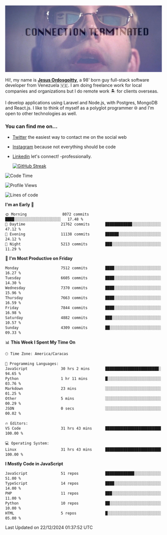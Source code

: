 ![hackers movie reference](./disconnected.jpg)

Hi!, my name is [**Jesus Ordosgoitty**](https://jodaz.dev), a 98' born guy full-stack software developer from Venezuela 🇻🇪. I am doing freelance work for local companies and organizations but I do remote work 🏝️ for clients overseas. 

I develop applications using Laravel and Node.js, with Postgres, MongoDB and React.js. I like to think of myself as a polyglot programmer 🌐 and I'm open to other technologies as well.

### You can find me on...

- [Twitter](https://twitter.com/jodaz_) the easiest way to contact me on the social web
- [Instagram](https://instagram.com/jodaz_) because not everything should be code
- [Linkedin](https://linkedin.com/in/jodaz) let's connect! -professionally.


    [![GitHub Streak](https://streak-stats.demolab.com?user=jodaz&theme=tokyonight)](https://git.io/streak-stats)

<!--START_SECTION:waka-->
![Code Time](http://img.shields.io/badge/Code%20Time-7%2C618%20hrs%2050%20mins-blue)

![Profile Views](http://img.shields.io/badge/Profile%20Views-0-blue)

![Lines of code](https://img.shields.io/badge/From%20Hello%20World%20I%27ve%20Written-82.5%20million%20lines%20of%20code-blue)

**I'm an Early 🐤** 

```text
🌞 Morning                8072 commits        ████░░░░░░░░░░░░░░░░░░░░░   17.48 % 
🌆 Daytime                21762 commits       ████████████░░░░░░░░░░░░░   47.12 % 
🌃 Evening                11138 commits       ██████░░░░░░░░░░░░░░░░░░░   24.12 % 
🌙 Night                  5213 commits        ███░░░░░░░░░░░░░░░░░░░░░░   11.29 % 
```
📅 **I'm Most Productive on Friday** 

```text
Monday                   7512 commits        ████░░░░░░░░░░░░░░░░░░░░░   16.27 % 
Tuesday                  6605 commits        ████░░░░░░░░░░░░░░░░░░░░░   14.30 % 
Wednesday                7370 commits        ████░░░░░░░░░░░░░░░░░░░░░   15.96 % 
Thursday                 7663 commits        ████░░░░░░░░░░░░░░░░░░░░░   16.59 % 
Friday                   7844 commits        ████░░░░░░░░░░░░░░░░░░░░░   16.98 % 
Saturday                 4882 commits        ███░░░░░░░░░░░░░░░░░░░░░░   10.57 % 
Sunday                   4309 commits        ██░░░░░░░░░░░░░░░░░░░░░░░   09.33 % 
```


📊 **This Week I Spent My Time On** 

```text
🕑︎ Time Zone: America/Caracas

💬 Programming Languages: 
JavaScript               30 hrs 2 mins       ████████████████████████░   94.65 % 
Python                   1 hr 11 mins        █░░░░░░░░░░░░░░░░░░░░░░░░   03.76 % 
Markdown                 23 mins             ░░░░░░░░░░░░░░░░░░░░░░░░░   01.25 % 
Other                    5 mins              ░░░░░░░░░░░░░░░░░░░░░░░░░   00.29 % 
JSON                     0 secs              ░░░░░░░░░░░░░░░░░░░░░░░░░   00.02 % 

🔥 Editors: 
VS Code                  31 hrs 43 mins      █████████████████████████   100.00 % 

💻 Operating System: 
Linux                    31 hrs 43 mins      █████████████████████████   100.00 % 
```

**I Mostly Code in JavaScript** 

```text
JavaScript               51 repos            █████████████░░░░░░░░░░░░   51.00 % 
TypeScript               14 repos            ████░░░░░░░░░░░░░░░░░░░░░   14.00 % 
PHP                      11 repos            ███░░░░░░░░░░░░░░░░░░░░░░   11.00 % 
Python                   10 repos            ██░░░░░░░░░░░░░░░░░░░░░░░   10.00 % 
HTML                     5 repos             █░░░░░░░░░░░░░░░░░░░░░░░░   05.00 % 
```




 Last Updated on 22/12/2024 01:37:52 UTC
<!--END_SECTION:waka-->
